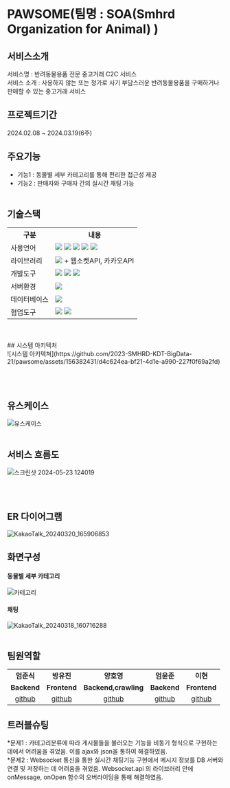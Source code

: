 # PAWSOME(팀명 : SOA(Smhrd Organization for Animal) )

## 서비스소개
서비스명 : 반려동물용품 전문 중고거래 C2C 서비스 <br>
서비스 소개 : 사용하지 않는 또는 정가로 사기 부담스러운 반려동물용품을 구매하거나 판매할 수 있는 중고거래 서비스

## 프로젝트기간
2024.02.08 ~ 2024.03.19(6주)

## 주요기능
* 기능1 : 동물별 세부 카테고리를 통해 편리한 접근성 제공 <br>
* 기능2 : 판매자와 구매자 간의 실시간 채팅 가능 <br><br>

## 기술스택
<table>
    <tr>
        <th>구분</th>
        <th>내용</th>
    </tr>
    <tr>
        <td>사용언어</td>
        <td>
            <img src="https://img.shields.io/badge/Java-007396?style=for-the-badge&logo=java&logoColor=white"/>
            <img src="https://img.shields.io/badge/HTML5-E34F26?style=for-the-badge&logo=HTML5&logoColor=white"/>
            <img src="https://img.shields.io/badge/CSS3-1572B6?style=for-the-badge&logo=CSS3&logoColor=white"/>
            <img src="https://img.shields.io/badge/JavaScript-F7DF1E?style=for-the-badge&logo=JavaScript&logoColor=white"/>
            <img src="https://img.shields.io/badge/Python-3776AB?style=for-the-badge&logo=Python&logoColor=white"/> 
        </td>
    </tr>
    <tr>
        <td>라이브러리</td>
        <td>
            <img src="https://img.shields.io/badge/BootStrap-7952B3?style=for-the-badge&logo=BootStrap&logoColor=white"/>
             + 웹소켓API, 카카오API
        </td>
    </tr>
    <tr>
        <td>개발도구</td>
        <td>
            <img src="https://img.shields.io/badge/Eclipse-2C2255?style=for-the-badge&logo=Eclipse&logoColor=white"/>
            <img src="https://img.shields.io/badge/VSCode-007ACC?style=for-the-badge&logo=VisualStudioCode&logoColor=white"/>
            <img src="https://img.shields.io/badge/Jupyter-F37626?style=for-the-badge&logo=Jupyter&logoColor=white"/>
        </td>
    </tr>
    <tr>
        <td>서버환경</td>
        <td>
            <img src="https://img.shields.io/badge/Apache Tomcat-D22128?style=for-the-badge&logo=Apache Tomcat&logoColor=white"/>
        </td>
    </tr>
    <tr>
        <td>데이터베이스</td>
        <td>
            <img src="https://img.shields.io/badge/Oracle 11g-F80000?style=for-the-badge&logo=Oracle&logoColor=white"/>
        </td>
    </tr>
    <tr>
        <td>협업도구</td>
        <td>
            <img src="https://img.shields.io/badge/Git-F05032?style=for-the-badge&logo=Git&logoColor=white"/>
            <img src="https://img.shields.io/badge/GitHub-181717?style=for-the-badge&logo=GitHub&logoColor=white"/>
        </td>
    </tr>
</table>
<br><br>
## 시스템 아키텍처 <br>
![시스템 아키텍쳐](https://github.com/2023-SMHRD-KDT-BigData-21/pawsome/assets/156382431/d4c624ea-bf21-4d1e-a990-227f0f69a2fd)

<br><br>
## 유스케이스
![유스케이스](https://github.com/2023-SMHRD-KDT-BigData-21/pawsome/assets/156382431/fa1e3f28-5f4f-4009-a75f-87ebae71b149)
<br><br>

## 서비스 흐름도
![스크린샷 2024-05-23 124019](https://github.com/2023-SMHRD-KDT-BigData-21/pawsome/assets/156382431/b4abb417-d652-4600-aca1-57e29054be0a)

<br><br>

## ER 다이어그램
![KakaoTalk_20240320_165906853](https://github.com/2023-SMHRD-KDT-BigData-21/pawsome/assets/156382431/5f630e01-3980-4f53-a04d-0380a4e41221)
<br>

## 화면구성
#### 동물별 세부 카테고리 
![카테고리](https://github.com/2023-SMHRD-KDT-BigData-21/pawsome/assets/156382431/4c203de4-7048-438c-87e8-382b3d30a9c0)
<br>
#### 채팅
![KakaoTalk_20240318_160716288](https://github.com/2023-SMHRD-KDT-BigData-21/pawsome/assets/156382431/509d865d-6757-42a1-a7ec-0275eebfa7e6)
<br>
<br>

## 팀원역할
<table>
  <tr>
    <td align="center"><strong>엄준식</strong></td>
    <td align="center"><strong>방유진</strong></td>
    <td align="center"><strong>양호영</strong></td>
    <td align="center"><strong>엄윤준</strong></td>
    <td align="center"><strong>이현</strong></td>
  </tr>
  <tr>
    <td align="center"><b>Backend</b></td>
    <td align="center"><b>Frontend</b></td>
    <td align="center"><b>Backend,crawling</b></td>
    <td align="center"><b>Backend</b></td>
    <td align="center"><b>Frontend</b></td>
  </tr>
  <tr>
    <td align="center"><a href="https://github.com/Eomjuns1k" target='_blank'>github</a></td>
    <td align="center"><a href="https://github.com/qkddb" target='_blank'>github</a></td>
    <td align="center"><a href="https://github.com/hoyoung94" target='_blank'>github</a></td>
    <td align="center"><a href="https://github.com/june2301" target='_blank'>github</a></td>
    <td align="center"><a href="https://github.com/LEEHYUN97" target='_blank'>github</a></td>
  </tr>
</table>


## 트러블슈팅
*문제1 : 카테고리분류에 따라 게시물들을 불러오는 기능을 비동기 형식으로 구현하는 데에서 어려움을 겪었음. 
이를 ajax와 json을 통하여 해결하였음.
<br>
*문제2 : Websocket 통신을 통한 실시간 채팅기능 구현에서 메시지 정보를 DB 서버와 연결 및 저장하는 데 어려움을 겪었음.
Websocket.api 의 라이브러리 안에 onMessage, onOpen 함수의 오버라이딩을 통해 해결하였음.
<br>
